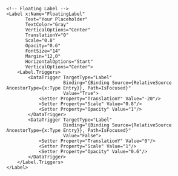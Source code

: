 <Grid>
    <!-- Border -->
    <Frame BorderColor="Gray"
           CornerRadius="5"
           Padding="0"
           Margin="0"
           HasShadow="False">
        <!-- Entry inside Frame -->
        <Entry x:Name="EntryField"
               Padding="12,8"
               FontSize="16"
               BackgroundColor="White"
               TextColor="Black"
               VerticalOptions="Center"
               HorizontalOptions="FillAndExpand"/>
    </Frame>

    <!-- Floating Label -->
    <Label x:Name="FloatingLabel"
           Text="Your Placeholder"
           TextColor="Gray"
           VerticalOptions="Center"
           TranslationY="0"
           Scale="0.8"
           Opacity="0.6"
           FontSize="14"
           Margin="12,0"
           HorizontalOptions="Start"
           VerticalOptions="Center">
        <Label.Triggers>
            <DataTrigger TargetType="Label"
                         Binding="{Binding Source={RelativeSource AncestorType={x:Type Entry}}, Path=IsFocused}"
                         Value="True">
                <Setter Property="TranslationY" Value="-20"/>
                <Setter Property="Scale" Value="0.8"/>
                <Setter Property="Opacity" Value="1"/>
            </DataTrigger>
            <DataTrigger TargetType="Label"
                         Binding="{Binding Source={RelativeSource AncestorType={x:Type Entry}}, Path=IsFocused}"
                         Value="False">
                <Setter Property="TranslationY" Value="0"/>
                <Setter Property="Scale" Value="1"/>
                <Setter Property="Opacity" Value="0.6"/>
            </DataTrigger>
        </Label.Triggers>
    </Label>
</Grid>

